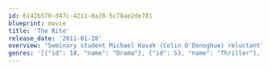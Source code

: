 ```yaml
---
id: 6142b570-d47c-4211-8a28-5c78ae2de701
blueprint: movie
title: 'The Rite'
release_date: '2011-01-28'
overview: "Seminary student Michael Kovak (Colin O'Donoghue) reluctantly attends exorcism school at the Vatican. While he’s in Rome, Michael meets an unorthodox priest, Father Lucas (Anthony Hopkins), who introduces him to the darker side of his faith, uncovering the devil’s reach even to one of the holiest places on Earth."
genres: '[{"id": 18, "name": "Drama"}, {"id": 53, "name": "Thriller"}, {"id": 27, "name": "Horror"}]'
---
```

